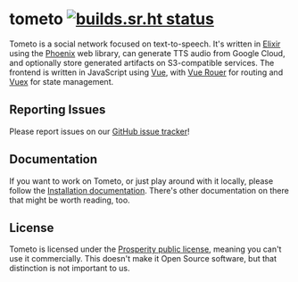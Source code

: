 # tometo [![builds.sr.ht status](https://builds.sr.ht/~marisa/tometo.svg)](https://builds.sr.ht/~marisa/tometo?)

Tometo is a social network focused on text-to-speech. It's written in
[Elixir](https://elixir-lang.org) using the
[Phoenix](https://phoenixframework.org) web library, can generate TTS
audio from Google Cloud, and optionally store generated artifacts on
S3-compatible services. The frontend is written in JavaScript using
[Vue](https://vuejs.org), with [Vue Rouer](https://router.vuejs.org) for routing
and [Vuex](https://vuex.vuejs.org) for state management.

## Reporting Issues

Please report issues on our [GitHub issue tracker](https://github.com/tometoproject/tometo/issues)!

## Documentation

If you want to work on Tometo, or just play around with it locally, please
follow the [Installation documentation](https://docs.tometo.org/installation/).
There's other documentation on there that might be worth reading, too.

## License

Tometo is licensed under the [Prosperity public license](https://prosperitylicense.com/), meaning you
can't use it commercially. This doesn't make it Open Source software, but that
distinction is not important to us.
